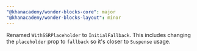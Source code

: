 ```yaml
---
"@khanacademy/wonder-blocks-core": major
"@khanacademy/wonder-blocks-layout": minor
---
```


Renamed `WithSSRPlaceholder` to `InitialFallback`. This includes changing the `placeholder` prop to `fallback` so it's closer to `Suspense` usage.
